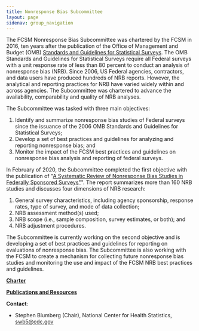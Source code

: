 ```yaml
---
title: Nonresponse Bias Subcommittee
layout: page
sidenav: group_navigation
---
```

<p>The FCSM Nonresponse Bias Subcommittee was chartered by the FCSM in 2016, ten years after the publication of the Office of Management and Budget (OMB) <a href="https://unstats.un.org/unsd/dnss/docs-nqaf/USA_standards_stat_surveys.pdf" target="_blank">Standards and Guidelines for Statistical Surveys</a>.  The OMB Standards and Guidelines for Statistical Surveys require all Federal surveys with a unit response rate of less than 80 percent to conduct an analysis of nonresponse bias (NRB). Since 2006, US Federal agencies, contractors, and data users have produced hundreds of NRB reports.  However, the analytical and reporting practices for NRB have varied widely within and across agencies.  The Subcommittee was chartered to advance the availability, comparability and quality of NRB analyses. </p>

<p>The Subcommittee was tasked with three main objectives:</p>
<ol>
  <li>	Identify and summarize nonresponse bias studies of Federal surveys since the issuance of the 2006 OMB Standards and Guidelines for Statistical Surveys; </li>
  <li>	Develop a set of best practices and guidelines for analyzing and reporting nonresponse bias; and</li>
  <li>	Monitor the impact of the FCSM best practices and guidelines on nonresponse bias analysis and reporting of federal surveys.  </li> 
</ol>

<p>In February of 2020, the Subcommittee completed the first objective with the publication of  "<a href="../../assets/docs/A_Systematic_Review_of_Nonresponse_Bias_Studies_Federally_Sponsored_SurveysFCSM_20_02_032920.pdf" target="_blank">A Systematic Review of Nonresponse Bias Studies in Federally Sponsored Surveys"</a>".  The report summarizes more than 160 NRB studies and discusses four dimensions of NRB research:</p>

<ol>
  <li>	General survey characteristics, including agency sponsorship, response rates, type of survey, and mode of data collection; </li>
  <li>NRB assessment method(s) used;</li>
  <li>	NRB scope (i.e., sample composition, survey estimates, or both); and </li>
  <li>	NRB adjustment procedures.</li>
</ol>
<p>The Subcommittee is currently working on the second objective and is developing a set of best practices and guidelines for  reporting on evaluations of nonresponse bias.  The Subcommittee is also working with the FCSM to create a mechanism for collecting future nonresponse bias studies and monitoring the use and impact of the FCSM NRB best practices and guidelines.</p>

<p><a href="../../assets/docs/nrb-charter.pdf" target="_blank"><strong>Charter</strong></a></p>

<p><a href="publications-and-resources.html"><strong>Publications and Resources</strong></a></p>

<p><strong>Contact</strong>:</p>
<ul>
<li>Stephen Blumberg (Chair), National Center for Health Statistics, <a href="mailto:swb5@cdc.gov">swb5@cdc.gov</a></li>
</ul>